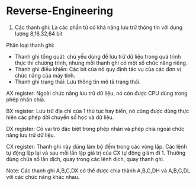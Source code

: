 # Reverse-Engineering
1. Các thanh ghi: Là các phần tử có khả năng lưu trữ thông tin với dung lượng 8,16,32,64 bit

Phân loại thanh ghi:
+ Thanh ghi tổng quát: chủ yếu dùng để lưu trữ dữ liệu trong quá trình thực thi chương trình, nhưng mỗi thanh ghi có một số chức năng riêng.
+ Thanh ghi điều khiển: Các bit của nó quy định tác vụ của các đơn vị chức năng của máy tính.
+ Thanh ghi trạng thái: Lưu thông tin mô tả trạng thái.

AX register: Ngoài chức năng lưu trữ dữ liệu, nó còn được CPU dùng trong phép nhân chia.

BX register: Lưu trữ địa chỉ của 1 thủ tục hay biến, nó cũng được dùng thực hiện các phép dời chuyển số học và dữ liệu.

DX register: Có vai trò đặc biệt trong phép nhân và phép chia ngoài chức năng lưu trữ dữ liệu.

CX register: Thanh ghi này dùng làm bộ đếm trong các vòng lặp. Các lệnh tự động lặp lại và sau mỗi lần lặp giá trị của CX tự động giảm đi 1. Thường dùng chứa số lần dịch, quay trong các lệnh dịch, quay thanh ghi.

Note: Các thanh ghi A,B,C,DX có thể được chia thành  A,B,C,DH và  A,B,C,DL với các chức năng khác nhau.
